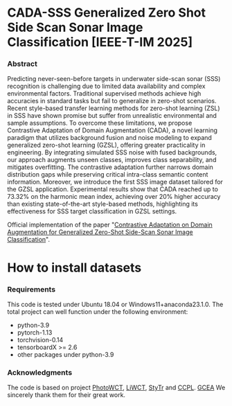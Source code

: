 # CADA-SSS Generalized Zero Shot Side Scan Sonar Image Classification [IEEE-T-IM 2025]

### Abstract
Predicting never-seen-before targets in underwater side-scan sonar (SSS) recognition is challenging due to limited data availability and complex environmental factors. Traditional supervised methods achieve high accuracies in standard tasks but fail to generalize in zero-shot scenarios. Recent style-based transfer learning methods for zero-shot learning (ZSL) in SSS have shown promise but suffer from unrealistic environmental and sample assumptions. To overcome these limitations, we propose Contrastive Adaptation of Domain Augmentation (CADA), a novel learning paradigm that utilizes background fusion and noise modeling to expand generalized zero-shot learning (GZSL), offering greater practicality in engineering. By integrating simulated SSS noise with fused backgrounds, our approach augments unseen classes, improves class separability, and mitigates overfitting. The contrastive adaptation further narrows domain distribution gaps while preserving critical intra-class semantic content information. Moreover, we introduce the first SSS image dataset tailored for the GZSL application. Experimental results show that CADA reached up to 73.32% on the harmonic mean index, achieving over 20% higher accuracy than existing state-of-the-art style-based methods, highlighting its effectiveness for SSS target classification in GZSL settings.

Official implementation of the paper "[Contrastive Adaptation on Domain Augmentation for Generalized Zero-Shot Side-Scan Sonar Image Classification](https://ieeexplore.ieee.org/abstract/document/10925503)".

# How to install datasets


### Requirements
This code is tested under Ubuntu 18.04 or Windows11+anaconda23.1.0. The total project can well function under the following environment:
* python-3.9
* pytorch-1.13
* torchvision-0.14
* tensorboardX >= 2.6
* other packages under python-3.9

### Acknowledgments
The code is based on project [PhotoWCT](https://github.com/svjack/PhotoWCT), [LiWCT](https://github.com/guizilaile23/ZSL-SSS), [StyTr](https://github.com/diyiiyiii/StyTR-2) and [CCPL](https://github.com/JarrentWu1031/CCPL). [GCEA](https://github.com/baizhongyu/GCEANet) We sincerely thank them for their great work.
